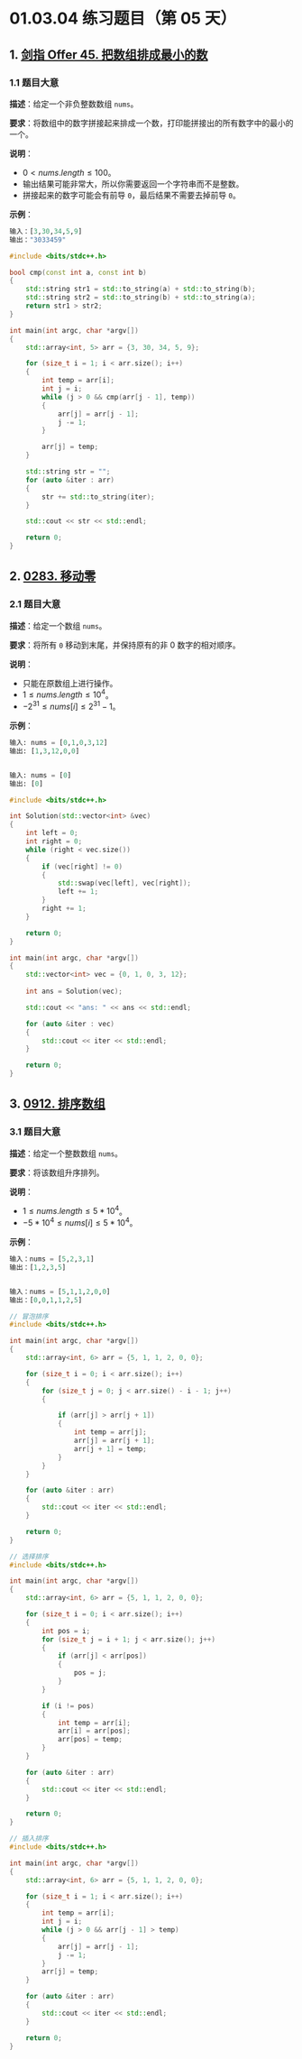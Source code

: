 # 01.03.04 练习题目（第 05 天）

## 1. [剑指 Offer 45. 把数组排成最小的数](https://leetcode.cn/problems/ba-shu-zu-pai-cheng-zui-xiao-de-shu-lcof/)

### 1.1 题目大意

**描述**：给定一个非负整数数组 `nums`。

**要求**：将数组中的数字拼接起来排成一个数，打印能拼接出的所有数字中的最小的一个。

**说明**：

- $0 < nums.length \le 100$。
- 输出结果可能非常大，所以你需要返回一个字符串而不是整数。
- 拼接起来的数字可能会有前导 `0`，最后结果不需要去掉前导 `0`。

**示例**：

```Python
输入：[3,30,34,5,9]
输出："3033459"
```

```C++
#include <bits/stdc++.h>

bool cmp(const int a, const int b)
{
    std::string str1 = std::to_string(a) + std::to_string(b);
    std::string str2 = std::to_string(b) + std::to_string(a);
    return str1 > str2;
}

int main(int argc, char *argv[])
{
    std::array<int, 5> arr = {3, 30, 34, 5, 9};

    for (size_t i = 1; i < arr.size(); i++)
    {
        int temp = arr[i];
        int j = i;
        while (j > 0 && cmp(arr[j - 1], temp))
        {
            arr[j] = arr[j - 1];
            j -= 1;
        }

        arr[j] = temp;
    }

    std::string str = "";
    for (auto &iter : arr)
    {
        str += std::to_string(iter);
    }

    std::cout << str << std::endl;

    return 0;
}
```

## 2. [0283. 移动零](https://leetcode.cn/problems/move-zeroes/)

### 2.1 题目大意

**描述**：给定一个数组 `nums`。

**要求**：将所有 `0` 移动到末尾，并保持原有的非 0 数字的相对顺序。

**说明**：

- 只能在原数组上进行操作。
- $1 \le nums.length \le 10^4$。
- $-2^{31} \le nums[i] \le 2^{31} - 1$。

**示例**：

```Python
输入: nums = [0,1,0,3,12]
输出: [1,3,12,0,0]


输入: nums = [0]
输出: [0]
```

```C++
#include <bits/stdc++.h>

int Solution(std::vector<int> &vec)
{
    int left = 0;
    int right = 0;
    while (right < vec.size())
    {
        if (vec[right] != 0)
        {
            std::swap(vec[left], vec[right]);
            left += 1;
        }
        right += 1;
    }

    return 0;
}

int main(int argc, char *argv[])
{
    std::vector<int> vec = {0, 1, 0, 3, 12};
    
    int ans = Solution(vec);

    std::cout << "ans: " << ans << std::endl;

    for (auto &iter : vec)
    {
        std::cout << iter << std::endl;
    }

    return 0;
}
```

## 3. [0912. 排序数组](https://leetcode.cn/problems/sort-an-array/)

### 3.1 题目大意

**描述**：给定一个整数数组 `nums`。

**要求**：将该数组升序排列。

**说明**：

- $1 \le nums.length \le 5 * 10^4$。
- $-5 * 10^4 \le nums[i] \le 5 * 10^4$。

**示例**：

```Python
输入：nums = [5,2,3,1]
输出：[1,2,3,5]


输入：nums = [5,1,1,2,0,0]
输出：[0,0,1,1,2,5]
```

```C++
// 冒泡排序
#include <bits/stdc++.h>

int main(int argc, char *argv[])
{
    std::array<int, 6> arr = {5, 1, 1, 2, 0, 0};

    for (size_t i = 0; i < arr.size(); i++)
    {
        for (size_t j = 0; j < arr.size() - i - 1; j++)
        {

            if (arr[j] > arr[j + 1])
            {
                int temp = arr[j];
                arr[j] = arr[j + 1];
                arr[j + 1] = temp;
            }
        }
    }

    for (auto &iter : arr)
    {
        std::cout << iter << std::endl;
    }

    return 0;
}
```

```C++
// 选择排序
#include <bits/stdc++.h>

int main(int argc, char *argv[])
{
    std::array<int, 6> arr = {5, 1, 1, 2, 0, 0};

    for (size_t i = 0; i < arr.size(); i++)
    {
        int pos = i;
        for (size_t j = i + 1; j < arr.size(); j++)
        {
            if (arr[j] < arr[pos])
            {
                pos = j;
            }
        }

        if (i != pos)
        {
            int temp = arr[i];
            arr[i] = arr[pos];
            arr[pos] = temp;
        }
    }

    for (auto &iter : arr)
    {
        std::cout << iter << std::endl;
    }

    return 0;
}
```

```C++
// 插入排序
#include <bits/stdc++.h>

int main(int argc, char *argv[])
{
    std::array<int, 6> arr = {5, 1, 1, 2, 0, 0};

    for (size_t i = 1; i < arr.size(); i++)
    {
        int temp = arr[i];
        int j = i;
        while (j > 0 && arr[j - 1] > temp)
        {
            arr[j] = arr[j - 1];
            j -= 1;
        }
        arr[j] = temp;
    }

    for (auto &iter : arr)
    {
        std::cout << iter << std::endl;
    }

    return 0;
}
```

